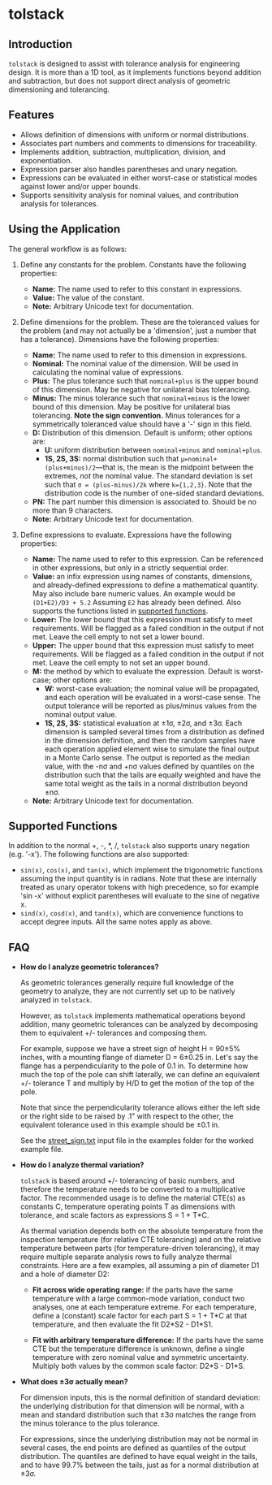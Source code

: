 # tolstack

## Introduction

`tolstack` is designed to assist with tolerance analysis for engineering design. It is more than a 1D tool, as it implements functions beyond addition and subtraction, but does not support direct analysis of geometric dimensioning and tolerancing.

## Features

- Allows definition of dimensions with uniform or normal distributions.
- Associates part numbers and comments to dimensions for traceability.
- Implements addition, subtraction, multiplication, division, and exponentiation.
- Expression parser also handles parentheses and unary negation.
- Expressions can be evaluated in either worst-case or statistical modes against lower and/or upper bounds.
- Supports sensitivity analysis for nominal values, and contribution analysis for tolerances.

## Using the Application

The general workflow is as follows:

1. Define any constants for the problem. Constants have the following properties:
   - **Name:** The name used to refer to this constant in expressions.
   - **Value:** The value of the constant.
   - **Note:** Arbitrary Unicode text for documentation.
2. Define dimensions for the problem. These are the toleranced values for the problem (and may not actually be a 'dimension', just a number that has a tolerance). Dimensions have the following properties:

   - **Name:** The name used to refer to this dimension in expressions.
   - **Nominal:** The nominal value of the dimension. Will be used in calculating the nominal value of expressions.
   - **Plus:** The plus tolerance such that `nominal+plus` is the upper bound of this dimension. May be negative for unilateral bias tolerancing.
   - **Minus:** The minus tolerance such that `nominal+minus` is the lower bound of this dimension. May be positive for unilateral bias tolerancing. **Note the sign convention.** Minus tolerances for a symmetrically toleranced value should have a '-' sign in this field.
   - **D:** Distribution of this dimension. Default is uniform; other options are:
     - **U:** uniform distribution between `nominal+minus` and `nominal+plus`.
     - **1S, 2S, 3S:** normal distribution such that `μ=nominal+(plus+minus)/2`&mdash;that is, the mean is the midpoint between the extremes, _not_ the nominal value. The standard deviation is set such that `σ = (plus-minus)/2k` where `k={1,2,3}`. Note that the distribution code is the number of one-sided standard deviations.
   - **PN:** The part number this dimension is associated to. Should be no more than 9 characters.
   - **Note:** Arbitrary Unicode text for documentation.

3. Define expressions to evaluate. Expressions have the following properties:
   - **Name:** The name used to refer to this expression. Can be referenced in other expressions, but only in a strictly sequential order.
   - **Value:** an infix expression using names of constants, dimensions, and already-defined expressions to define a mathematical quantity. May also include bare numeric values. An example would be `(D1+E2)/D3 + 5.2` Assuming `E2` has already been defined. Also supports the functions listed in [supported functions](#supported-functions).
   - **Lower:** The lower bound that this expression must satisfy to meet requirements. Will be flagged as a failed condition in the output if not met. Leave the cell empty to not set a lower bound.
   - **Upper:** The upper bound that this expression must satisfy to meet requirements. Will be flagged as a failed condition in the output if not met. Leave the cell empty to not set an upper bound.
   - **M:** the method by which to evaluate the expression. Default is worst-case; other options are:
     - **W:** worst-case evaluation; the nominal value will be propagated, and each operation will be evaluated in a worst-case sense. The output tolerance will be reported as plus/minus values from the nominal output value.
     - **1S, 2S, 3S:** statistical evaluation at ±1σ, ±2σ, and ±3σ. Each dimension is sampled several times from a distribution as defined in the dimension definition, and then the random samples have each operation applied element wise to simulate the final output in a Monte Carlo sense. The output is reported as the median value, with the -nσ and +nσ values defined by quantiles on the distribution such that the tails are equally weighted and have the same total weight as the tails in a normal distribution beyond ±nσ.
   - **Note:** Arbitrary Unicode text for documentation.

## Supported Functions

In addition to the normal +, -, \*, /, `tolstack` also supports unary negation (e.g. '-x'). The following functions are also supported:

- `sin(x)`, `cos(x)`, and `tan(x)`, which implement the trigonometric functions assuming the input quantity is in radians. Note that these are internally treated as unary operator tokens with high precedence, so for example 'sin -x' without explicit parentheses will evaluate to the sine of negative x.
- `sind(x)`, `cosd(x)`, and `tand(x)`, which are convenience functions to accept degree inputs. All the same notes apply as above.

## FAQ

- **How do I analyze geometric tolerances?**

  As geometric tolerances generally require full knowledge of the geometry to analyze, they are not currently set up to be natively analyzed in `tolstack`.

  However, as `tolstack` implements mathematical operations beyond addition, many geometric tolerances can be analyzed by decomposing them to equivalent +/- tolerances and composing them.

  For example, suppose we have a street sign of height H = 90±5% inches, with a mounting flange of diameter D = 6±0.25 in. Let's say the flange has a perpendicularity to the pole of 0.1 in. To determine how much the top of the pole can shift laterally, we can define an equivalent +/- tolerance T and multiply by H/D to get the motion of the top of the pole.

  Note that since the perpendicularity tolerance allows either the left side or the right side to be raised by .1" with respect to the other, the equivalent tolerance used in this example should be ±0.1 in.

  See the [street_sign.txt](examples/street_sign.txt) input file in the examples folder for the worked example file.

- **How do I analyze thermal variation?**

  `tolstack` is based around +/- tolerancing of basic numbers, and therefore the temperature needs to be converted to a multiplicative factor. The recommended usage is to define the material CTE(s) as constants C, temperature operating points T as dimensions with tolerance, and scale factors as expressions S = 1 + T\*C.

  As thermal variation depends both on the absolute temperature from the inspection temperature (for relative CTE tolerancing) and on the relative temperature between parts (for temperature-driven tolerancing), it may require multiple separate analysis rows to fully analyze thermal constraints. Here are a few examples, all assuming a pin of diameter D1 and a hole of diameter D2:

  - **Fit across wide operating range:** if the parts have the same temperature with a large common-mode variation, conduct two analyses, one at each temperature extreme. For each temperature, define a (constant) scale factor for each part S = 1 + T\*C at that temperature, and then evaluate the fit D2\*S2 - D1\*S1.

  - **Fit with arbitrary temperature difference:** If the parts have the same CTE but the temperature difference is unknown, define a single temperature with zero nominal value and symmetric uncertainty. Multiply both values by the common scale factor: D2\*S - D1\*S.

- **What does ±3σ actually mean?**

  For dimension inputs, this is the normal definition of standard deviation: the underlying distribution for that dimension will be normal, with a mean and standard distribution such that ±3σ matches the range from the minus tolerance to the plus tolerance.

  For expressions, since the underlying distribution may not be normal in several cases, the end points are defined as quantiles of the output distribution. The quantiles are defined to have equal weight in the tails, and to have 99.7% between the tails, just as for a normal distribution at ±3σ.
